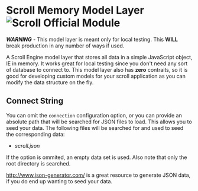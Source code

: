 # Scroll Memory Model Layer ![Scroll Official Module](http://img.shields.io/badge/scroll-official-green.svg?style=flat)

***WARNING*** - This model layer is meant only for local testing. This **WILL** break production in any number of ways if used.

A Scroll Engine model layer that stores all data in a simple JavaScript object, IE in memory. It works great for local testing since you don't need any sort of database to connect to. This model layer also has **zero** contraits, so it is good for developing custom models for your scroll application as you can modify the data structure on the fly.

## Connect String

You can omit the `connection` configuration option, or you can provide an absolute path that will be searched for JSON files to load. This allows you to seed your data. The following files will be searched for and used to seed the corresponding data:

* *scroll.json*

If the option is ommited, an empty data set is used. Also note that only the root directory is searched.

http://www.json-generator.com/ is a great resource to generate JSON data, if you do end up wanting to seed your data.
